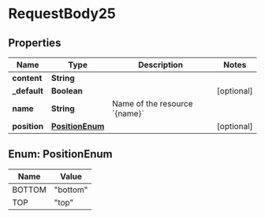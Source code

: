 

# RequestBody25


## Properties

| Name | Type | Description | Notes |
|------------ | ------------- | ------------- | -------------|
|**content** | **String** |  |  |
|**_default** | **Boolean** |  |  [optional] |
|**name** | **String** | Name of the resource &#x60;{name}&#x60; |  |
|**position** | [**PositionEnum**](#PositionEnum) |  |  [optional] |



## Enum: PositionEnum

| Name | Value |
|---- | -----|
| BOTTOM | &quot;bottom&quot; |
| TOP | &quot;top&quot; |



